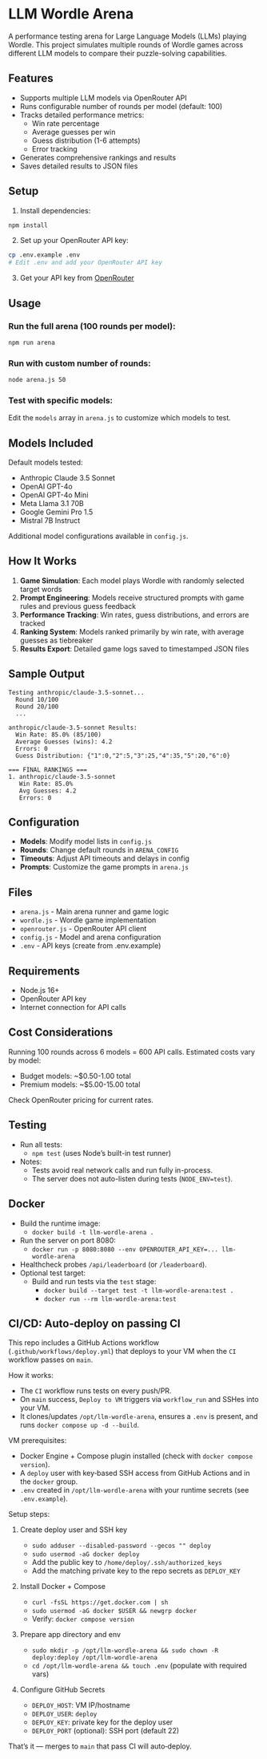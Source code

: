 # LLM Wordle Arena

A performance testing arena for Large Language Models (LLMs) playing Wordle. This project simulates multiple rounds of Wordle games across different LLM models to compare their puzzle-solving capabilities.

## Features

- Supports multiple LLM models via OpenRouter API
- Runs configurable number of rounds per model (default: 100)
- Tracks detailed performance metrics:
  - Win rate percentage
  - Average guesses per win
  - Guess distribution (1-6 attempts)
  - Error tracking
- Generates comprehensive rankings and results
- Saves detailed results to JSON files

## Setup

1. Install dependencies:
```bash
npm install
```

2. Set up your OpenRouter API key:
```bash
cp .env.example .env
# Edit .env and add your OpenRouter API key
```

3. Get your API key from [OpenRouter](https://openrouter.ai/keys)

## Usage

### Run the full arena (100 rounds per model):
```bash
npm run arena
```

### Run with custom number of rounds:
```bash
node arena.js 50
```

### Test with specific models:
Edit the `models` array in `arena.js` to customize which models to test.

## Models Included

Default models tested:
- Anthropic Claude 3.5 Sonnet
- OpenAI GPT-4o
- OpenAI GPT-4o Mini  
- Meta Llama 3.1 70B
- Google Gemini Pro 1.5
- Mistral 7B Instruct

Additional model configurations available in `config.js`.

## How It Works

1. **Game Simulation**: Each model plays Wordle with randomly selected target words
2. **Prompt Engineering**: Models receive structured prompts with game rules and previous guess feedback
3. **Performance Tracking**: Win rates, guess distributions, and errors are tracked
4. **Ranking System**: Models ranked primarily by win rate, with average guesses as tiebreaker
5. **Results Export**: Detailed game logs saved to timestamped JSON files

## Sample Output

```
Testing anthropic/claude-3.5-sonnet...
  Round 10/100
  Round 20/100
  ...

anthropic/claude-3.5-sonnet Results:
  Win Rate: 85.0% (85/100)
  Average Guesses (wins): 4.2
  Errors: 0
  Guess Distribution: {"1":0,"2":5,"3":25,"4":35,"5":20,"6":0}

=== FINAL RANKINGS ===
1. anthropic/claude-3.5-sonnet
   Win Rate: 85.0%
   Avg Guesses: 4.2
   Errors: 0
```

## Configuration

- **Models**: Modify model lists in `config.js`
- **Rounds**: Change default rounds in `ARENA_CONFIG`
- **Timeouts**: Adjust API timeouts and delays in config
- **Prompts**: Customize the game prompts in `arena.js`

## Files

- `arena.js` - Main arena runner and game logic
- `wordle.js` - Wordle game implementation
- `openrouter.js` - OpenRouter API client
- `config.js` - Model and arena configuration
- `.env` - API keys (create from .env.example)

## Requirements

- Node.js 16+
- OpenRouter API key
- Internet connection for API calls

## Cost Considerations

Running 100 rounds across 6 models = 600 API calls. Estimated costs vary by model:
- Budget models: ~$0.50-1.00 total
- Premium models: ~$5.00-15.00 total

Check OpenRouter pricing for current rates.

## Testing

- Run all tests:
  - `npm test` (uses Node’s built-in test runner)
- Notes:
  - Tests avoid real network calls and run fully in-process.
  - The server does not auto-listen during tests (`NODE_ENV=test`).

## Docker

- Build the runtime image:
  - `docker build -t llm-wordle-arena .`
- Run the server on port 8080:
  - `docker run -p 8080:8080 --env OPENROUTER_API_KEY=... llm-wordle-arena`
- Healthcheck probes `/api/leaderboard` (or `/leaderboard`).
- Optional test target:
  - Build and run tests via the `test` stage:
    - `docker build --target test -t llm-wordle-arena:test .`
    - `docker run --rm llm-wordle-arena:test`

## CI/CD: Auto‑deploy on passing CI

This repo includes a GitHub Actions workflow (`.github/workflows/deploy.yml`) that deploys to your VM when the `CI` workflow passes on `main`.

How it works:
- The `CI` workflow runs tests on every push/PR.
- On `main` success, `Deploy to VM` triggers via `workflow_run` and SSHes into your VM.
- It clones/updates `/opt/llm-wordle-arena`, ensures a `.env` is present, and runs `docker compose up -d --build`.

VM prerequisites:
- Docker Engine + Compose plugin installed (check with `docker compose version`).
- A `deploy` user with key‑based SSH access from GitHub Actions and in the `docker` group.
- `.env` created in `/opt/llm-wordle-arena` with your runtime secrets (see `.env.example`).

Setup steps:
1) Create deploy user and SSH key
   - `sudo adduser --disabled-password --gecos "" deploy`
   - `sudo usermod -aG docker deploy`
   - Add the public key to `/home/deploy/.ssh/authorized_keys`
   - Add the matching private key to the repo secrets as `DEPLOY_KEY`

2) Install Docker + Compose
   - `curl -fsSL https://get.docker.com | sh`
   - `sudo usermod -aG docker $USER && newgrp docker`
   - Verify: `docker compose version`

3) Prepare app directory and env
   - `sudo mkdir -p /opt/llm-wordle-arena && sudo chown -R deploy:deploy /opt/llm-wordle-arena`
   - `cd /opt/llm-wordle-arena && touch .env` (populate with required vars)

4) Configure GitHub Secrets
   - `DEPLOY_HOST`: VM IP/hostname
   - `DEPLOY_USER`: `deploy`
   - `DEPLOY_KEY`: private key for the deploy user
   - `DEPLOY_PORT` (optional): SSH port (default 22)

That’s it — merges to `main` that pass CI will auto‑deploy.
